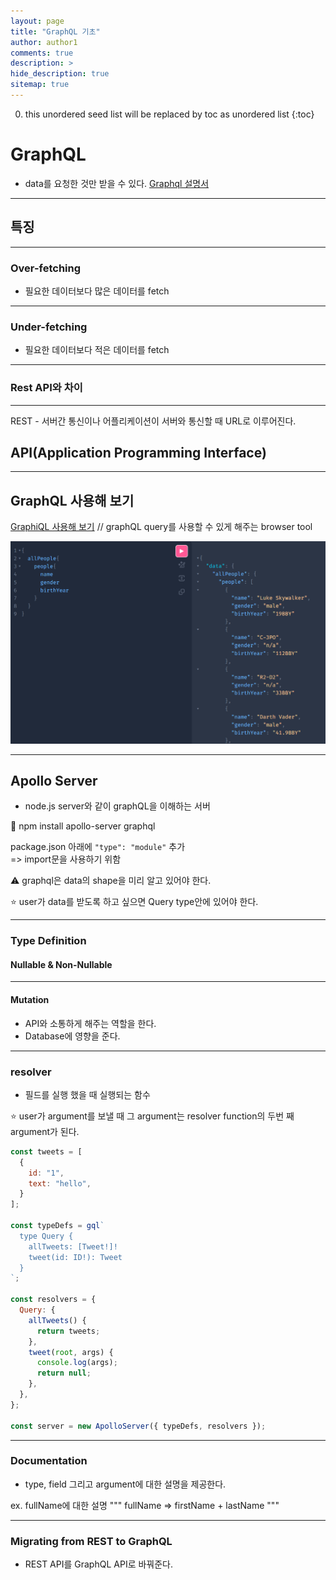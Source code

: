 ```yaml
---
layout: page
title: "GraphQL 기초"
author: author1
comments: true
description: >
hide_description: true
sitemap: true
---
```


0. this unordered seed list will be replaced by toc as unordered list 
{:toc}

# GraphQL
- data를 요청한 것만 받을 수 있다.
<a target="_blank" href="https://github.com/graphql/graphql-spec">Graphql 설명서</a>

<hr>

## 특징
<hr>

### Over-fetching
- 필요한 데이터보다 많은 데이터를 fetch
<hr>

### Under-fetching
- 필요한 데이터보다 적은 데이터를 fetch
<hr>

### Rest API와 차이
<hr>
REST
- 서버간 통신이나 어플리케이션이 서버와 통신할 때 URL로 이루어진다.


API(Application Programming Interface)
-

<hr>

## GraphQL 사용해 보기
<a target="_blank" href="https://graphql.org/swapi-graphql">GraphiQL 사용해 보기</a>
// graphQL query를 사용할 수 있게 해주는 browser tool

![image description](/assets/study/graphql_image/graphiql1.png)
<hr>

## Apollo Server
- node.js server와 같이 graphQL을 이해하는 서버

🔧 npm install apollo-server graphql

package.json 아래에 `"type": "module"` 추가<br>
=> import문을 사용하기 위함

⚠️ graphql은 data의 shape을 미리 알고 있어야 한다.

⭐ user가 data를 받도록 하고 싶으면 Query type안에 있어야 한다.
<hr>

### Type Definition
#### Nullable & Non-Nullable

<hr>

#### Mutation
- API와 소통하게 해주는 역할을 한다.
- Database에 영향을 준다.
<hr>

### resolver
- 필드를 실행 했을 때 실행되는 함수

⭐ user가 argument를 보낼 때 그 argument는 resolver function의 두번 째 argument가 된다.

```js
const tweets = [
  {
    id: "1",
    text: "hello",
  }
];

const typeDefs = gql`
  type Query {
    allTweets: [Tweet!]!
    tweet(id: ID!): Tweet
  }
`;

const resolvers = {
  Query: {
    allTweets() {
      return tweets;
    },
    tweet(root, args) {
      console.log(args);
      return null;
    },
  },
};

const server = new ApolloServer({ typeDefs, resolvers });
```
<hr>

### Documentation
- type, field 그리고 argument에 대한 설명을 제공한다.

ex. fullName에 대한 설명
"""
fullName => firstName + lastName
"""

<hr>

### Migrating from REST to GraphQL
- REST API를 GraphQL API로 바꿔준다.
